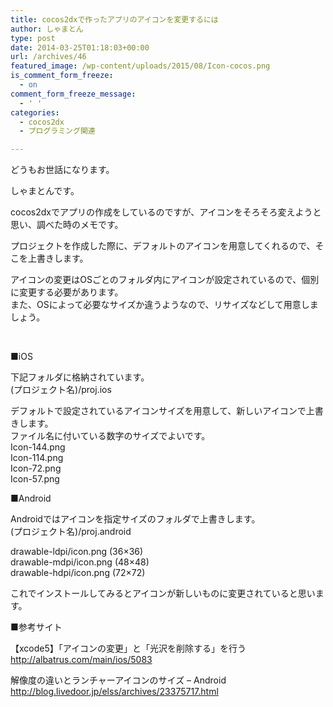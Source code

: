 ```yaml
---
title: cocos2dxで作ったアプリのアイコンを変更するには
author: しゃまとん
type: post
date: 2014-03-25T01:18:03+00:00
url: /archives/46
featured_image: /wp-content/uploads/2015/08/Icon-cocos.png
is_comment_form_freeze:
  - on
comment_form_freeze_message:
  - ' '
categories:
  - cocos2dx
  - プログラミング関連

---
```

どうもお世話になります。

しゃまとんです。

cocos2dxでアプリの作成をしているのですが、アイコンをそろそろ変えようと思い、調べた時のメモです。

<!--more-->

  
プロジェクトを作成した際に、デフォルトのアイコンを用意してくれるので、そこを上書きします。

アイコンの変更はOSごとのフォルダ内にアイコンが設定されているので、個別に変更する必要があります。  
また、OSによって必要なサイズか違うようなので、リサイズなどして用意しましょう。

&nbsp;

■iOS

下記フォルダに格納されています。  
(プロジェクト名)/proj.ios

デフォルトで設定されているアイコンサイズを用意して、新しいアイコンで上書きします。  
ファイル名に付いている数字のサイズでよいです。  
Icon-144.png  
Icon-114.png  
Icon-72.png  
Icon-57.png

■Android

Androidではアイコンを指定サイズのフォルダで上書きします。  
(プロジェクト名)/proj.android

drawable-ldpi/icon.png (36×36)  
drawable-mdpi/icon.png (48×48)  
drawable-hdpi/icon.png (72×72)

これでインストールしてみるとアイコンが新しいものに変更されていると思います。

■参考サイト

【xcode5】「アイコンの変更」と「光沢を削除する」を行う  
<http://albatrus.com/main/ios/5083>

解像度の違いとランチャーアイコンのサイズ &#8211; Android  
<http://blog.livedoor.jp/elss/archives/23375717.html>